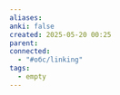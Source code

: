 ```yaml
---
aliases: 
anki: false
created: 2025-05-20 00:25
parent:
connected:
  - "#обс/linking"
tags:
  - empty
---
```

